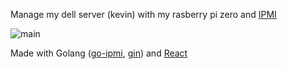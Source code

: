 Manage my dell server (kevin) with my rasberry pi zero and [IPMI](https://www.intel.com/content/dam/www/public/us/en/documents/specification-updates/ipmi-intelligent-platform-mgt-interface-spec-2nd-gen-v2-0-spec-update.pdf)

![main](https://github.com/user-attachments/assets/811b6268-3a52-423a-901e-bf82f4288d22)

Made with Golang ([go-ipmi](https://github.com/bougou/go-ipmi), [gin](https://github.com/gin-gonic/gin)) and [React](https://github.com/facebook/react/)
